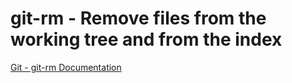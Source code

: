 # git-rm - Remove files from the working tree and from the index

[Git - git-rm Documentation](https://git-scm.com/docs/git-rm)
